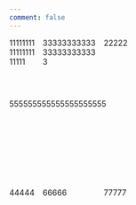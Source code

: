 ```yaml
---
comment: false
---
```


<style type="text/css">
.grid-container {
  display: grid;
  grid-template-columns: 50px 100px 150px;
  grid-template-rows: 100px 150px 60px;
  grid-template-areas: 'a b c'
                       'd d d'
                       'g . .';
  grid-gap: 10px 10px;
}
.grid-item3 {
  grid-area: b;
  grid-column-start: 2;
  grid-column-end: 3;
  grid-row-start: 1;
  grid-row-end: 2;
}
.grid-item5 {
  grid-column-start: 2;
  grid-column-end: 3;
  grid-row-start: 1;
  grid-row-end: 2;
  grid-area: d;
}
</style>

<div class="grid-container">
    <span class="grid-item1">111111111111111111111</span>
    <span class="grid-item2">22222</span>
    <span class="grid-item3">33333333333333333333333</span>
    <span class="grid-item4">44444</span>
    <span class="grid-item5">555555555555555555555</span>
    <span class="grid-item6">66666</span>
    <span class="grid-item7">77777</span>
</div>
